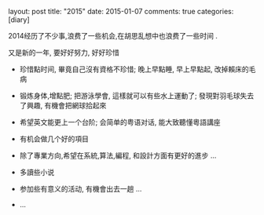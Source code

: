 layout: post
title: "2015"
date:  2015-01-07
comments: true
categories: [diary]

2014经历了不少事,浪费了一些机会,在胡思乱想中也浪费了一些时间 .

又是新的一年, 要好好努力, 好好珍惜

*  珍惜點时间, 畢竟自己沒有資格不珍惜; 晚上早點睡, 早上早點起, 改掉賴床的毛病

*  锻炼身体,增點肥; 把游泳學會, 這樣就可以有些水上運動了; 發現對羽毛球失去了興趣, 有機會把網球拾起來 

*  希望英文能更上一个台阶; 会简单的粤语对话, 能大致聽懂粵語講座

*  有机会做几个好的項目

*  除了專業方向,希望在系統,算法,編程, 和設計方面有更好的進步 ...

*  多讀些小说

*  参加些有意义的活动, 有機會出去一趟 ...

*  ...

